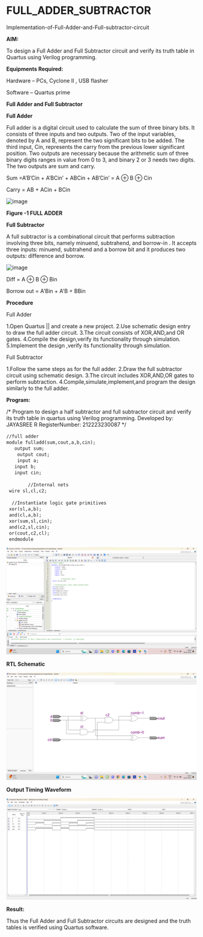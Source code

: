 # FULL_ADDER_SUBTRACTOR

Implementation-of-Full-Adder-and-Full-subtractor-circuit

**AIM:**

To design a Full Adder and Full Subtractor circuit and verify its truth table in Quartus using Verilog programming.

**Equipments Required:**

Hardware – PCs, Cyclone II , USB flasher

Software – Quartus prime

**Full Adder and Full Subtractor**

**Full Adder**

Full adder is a digital circuit used to calculate the sum of three binary bits. It consists of three inputs and two outputs. Two of the input variables, denoted by A and B, represent the two significant bits to be added. The third input, Cin, represents the carry from the previous lower significant position. Two outputs are necessary because the arithmetic sum of three binary digits ranges in value from 0 to 3, and binary 2 or 3 needs two digits. The two outputs are sum and carry.

Sum =A’B’Cin + A’BCin’ + ABCin + AB’Cin’ = A ⊕ B ⊕ Cin 

Carry = AB + ACin + BCin

![image](https://github.com/naavaneetha/FULL_ADDER_SUBTRACTOR/assets/154305477/0f30ba51-5ffb-4198-845f-18e054f675e7)

**Figure -1 FULL ADDER**

**Full Subtractor**

A full subtractor is a combinational circuit that performs subtraction involving three bits, namely minuend, subtrahend, and borrow-in . It accepts three inputs: minuend, subtrahend and a borrow bit and it produces two outputs: difference and borrow.

![image](https://github.com/naavaneetha/FULL_ADDER_SUBTRACTOR/assets/154305477/02b24f51-ab51-4304-9ad6-7b81ffc1ead5)

Diff = A ⊕ B ⊕ Bin 

Borrow out = A'Bin + A'B + BBin

**Procedure**

Full Adder

1.Open Quartus || and create a new project.
2.Use schematic design entry to draw the full adder circuit.
3.The circuit consists of XOR,AND,and OR gates.
4.Compile the design,verify its functionality through simulation.
5.Implement the design ,verify its functionality through simulation.

Full Subtractor

1.Follow the same steps as for the full adder.
2.Draw the full subtractor circuit using schematic design.
3.The circuit includes XOR,AND,OR gates to perform subtraction.
4.Compile,simulate,implement,and program the design similarly to the full adder.

**Program:**

/* Program to design a half subtractor and full subtractor circuit and verify its truth table in quartus using Verilog programming. Developed by: JAYASREE R RegisterNumber: 212223230087
*/
```
//full adder
module fulladd(sum,cout,a,b,cin);
   output sum;
	output cout;
	input a;
   input b;
   input cin;
  
        //Internal nets
 wire sl,cl,c2;

  //Instantiate logic gate primitives
 xor(sl,a,b);
 and(cl,a,b);
 xor(sum,sl,cin);
 and(c2,sl,cin);
 or(cout,c2,cl);
 endmodule 
```
![alt text](image-2.png)

**RTL Schematic**

![alt text](image-1.png)

**Output Timing Waveform**

![alt text](image.png)

**Result:**

Thus the Full Adder and Full Subtractor circuits are designed and the truth tables is verified using Quartus software.



